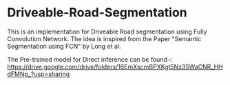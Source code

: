 # Driveable-Road-Segmentation
This is an implementation for Driveable Road segmentation using Fully Convolution Network. The idea is inspired from the Paper "Semantic Segmentation using FCN" by Long et al.

The Pre-trained model for Direct inference can be found-: https://drive.google.com/drive/folders/16EmXscmBPXKgt5Nz35WaCNR_HHdFMNp_?usp=sharing

